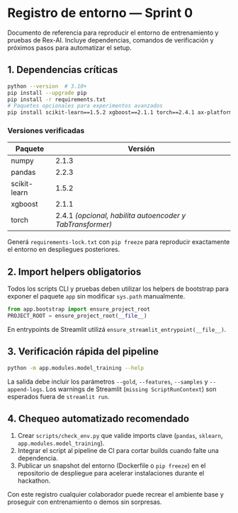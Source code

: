 # Registro de entorno — Sprint 0

Documento de referencia para reproducir el entorno de entrenamiento y pruebas
de Rex-AI. Incluye dependencias, comandos de verificación y próximos pasos para
automatizar el setup.

## 1. Dependencias críticas

```bash
python --version  # 3.10+
pip install --upgrade pip
pip install -r requirements.txt
# Paquetes opcionales para experimentos avanzados
pip install scikit-learn==1.5.2 xgboost==2.1.1 torch==2.4.1 ax-platform botorch
```

### Versiones verificadas

| Paquete | Versión |
| --- | --- |
| numpy | 2.1.3 |
| pandas | 2.2.3 |
| scikit-learn | 1.5.2 |
| xgboost | 2.1.1 |
| torch | 2.4.1 *(opcional, habilita autoencoder y TabTransformer)* |

Generá `requirements-lock.txt` con `pip freeze` para reproducir exactamente el
entorno en despliegues posteriores.

## 2. Import helpers obligatorios

Todos los scripts CLI y pruebas deben utilizar los helpers de bootstrap para
exponer el paquete `app` sin modificar `sys.path` manualmente.

```python
from app.bootstrap import ensure_project_root
PROJECT_ROOT = ensure_project_root(__file__)
```

En entrypoints de Streamlit utilizá `ensure_streamlit_entrypoint(__file__)`.

## 3. Verificación rápida del pipeline

```bash
python -m app.modules.model_training --help
```

La salida debe incluir los parámetros `--gold`, `--features`, `--samples` y
`--append-logs`. Los warnings de Streamlit (`missing ScriptRunContext`) son
esperados fuera de `streamlit run`.

## 4. Chequeo automatizado recomendado

1. Crear `scripts/check_env.py` que valide imports clave (`pandas`, `sklearn`,
   `app.modules.model_training`).
2. Integrar el script al pipeline de CI para cortar builds cuando falte una
   dependencia.
3. Publicar un snapshot del entorno (Dockerfile o `pip freeze`) en el repositorio
de despliegue para acelerar instalaciones durante el hackathon.

Con este registro cualquier colaborador puede recrear el ambiente base y
proseguir con entrenamiento o demos sin sorpresas.
